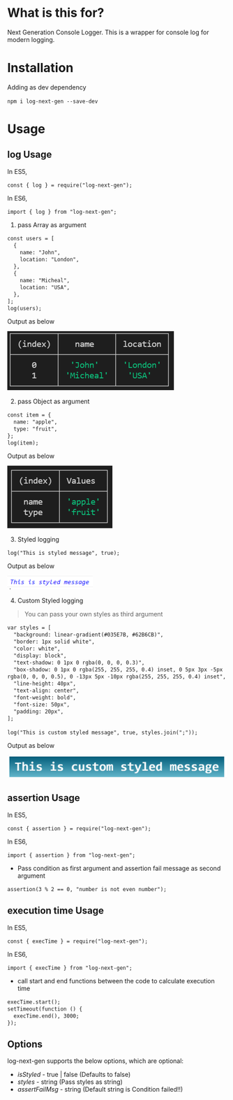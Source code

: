 # What is this for?

Next Generation Console Logger. This is a wrapper for console log for modern logging.

# Installation

Adding as dev dependency

`npm i log-next-gen --save-dev`

# Usage

## log Usage

In ES5,

```
const { log } = require("log-next-gen");
```

In ES6,

```
import { log } from "log-next-gen";
```

1. pass Array as argument

```
const users = [
  {
    name: "John",
    location: "London",
  },
  {
    name: "Micheal",
    location: "USA",
  },
];
log(users);
```
Output as below

![alt text](https://github.com/kashyapkaki/log-next-gen/blob/master/output/ArrayOutput.PNG?raw=true)

2. pass Object as argument

```
const item = {
  name: "apple",
  type: "fruit",
};
log(item);
```
Output as below

![alt text](https://github.com/kashyapkaki/log-next-gen/blob/master/output/ObjectCapture.PNG?raw=true)

3. Styled logging

```
log("This is styled message", true);
```
Output as below

![alt text](https://github.com/kashyapkaki/log-next-gen/blob/master/output/StyledMsg.PNG?raw=true)

4. Custom Styled logging

> You can pass your own styles as third argument

```
var styles = [
  "background: linear-gradient(#035E7B, #62B6CB)",
  "border: 1px solid white",
  "color: white",
  "display: block",
  "text-shadow: 0 1px 0 rgba(0, 0, 0, 0.3)",
  "box-shadow: 0 1px 0 rgba(255, 255, 255, 0.4) inset, 0 5px 3px -5px rgba(0, 0, 0, 0.5), 0 -13px 5px -10px rgba(255, 255, 255, 0.4) inset",
  "line-height: 40px",
  "text-align: center",
  "font-weight: bold",
  "font-size: 50px",
  "padding: 20px",
];

log("This is custom styled message", true, styles.join(";"));
```
Output as below

![alt text](https://github.com/kashyapkaki/log-next-gen/blob/master/output/customStyleMsg.PNG?raw=true)

## assertion Usage

In ES5,

```
const { assertion } = require("log-next-gen");
```

In ES6,

```
import { assertion } from "log-next-gen";
```

- Pass condition as first argument and assertion fail message as second argument

```
assertion(3 % 2 == 0, "number is not even number");
```

## execution time Usage

In ES5,

```
const { execTime } = require("log-next-gen");
```

In ES6,

```
import { execTime } from "log-next-gen";
```

- call start and end functions between the code to calculate execution time

```
execTime.start();
setTimeout(function () {
  execTime.end(), 3000;
});
```

## Options

log-next-gen supports the below options, which are optional:

- _isStyled_ - true | false (Defaults to false)
- _styles_ - string (Pass styles as string)
- _assertFailMsg_ - string (Default string is Condition failed!!)
